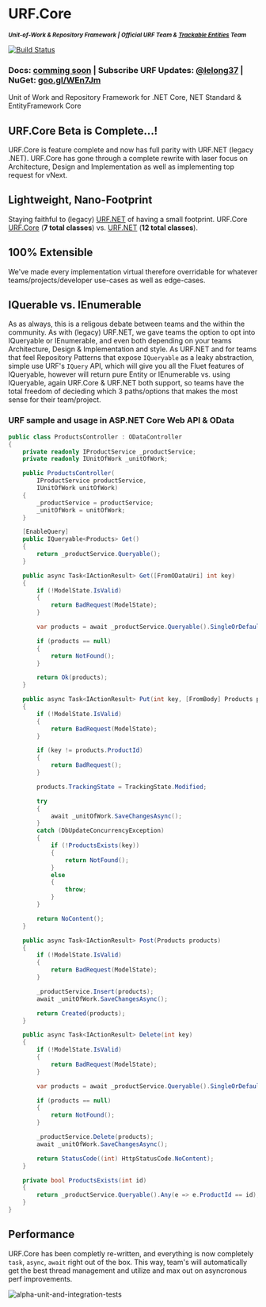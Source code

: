 # URF.Core #
**_<sup>Unit-of-Work & Repository Framework | Official URF Team & [Trackable Entities](https://github.com/TrackableEntities) Team</sup>_**

[![Build Status](https://travis-ci.org/urfnet/URF.Core.svg?branch=master)](https://travis-ci.org/urfnet/URF.Core)
### Docs: [comming soon](https://goo.gl/6zh9zp) | Subscribe URF Updates: [@lelong37](http://twitter.com/lelong37) | NuGet: [goo.gl/WEn7Jm](https://goo.gl/WEn7Jm) ###

Unit of Work and Repository Framework for .NET Core, NET Standard & EntityFramework Core

## URF.Core Beta is Complete...!
URF.Core is feature complete and now has full parity with URF.NET (legacy .NET). URF.Core has gone through a complete rewrite with laser focus on Architecture, Design and Implementation as well as implementing top request for vNext.

## Lightweight, Nano-Footprint
Staying faithful to (legacy) [URF.NET](https://github.com/urfnet/URF.NET) of having a small footprint. URF.Core [URF.Core](https://github.com/urfnet/URF.Core) (**7 total classes**) vs. [URF.NET](https://github.com/urfnet/URF.NET) (**12 total classes**).

## 100% Extensible
 We've made every implementation virtual therefore overridable for whatever teams/projects/developer use-cases as well as edge-cases.


## IQuerable vs. IEnumerable
As as always, this is a religous debate between teams and the within the community. As with (legacy) URF.NET, we gave teams the option to opt into IQueryable or IEnumerable, and even both depending on your teams Architecture, Design & Implementation and style. As URF.NET and for teams that feel Repository Patterns that expose `IQueryable` as a leaky  abstraction, simple use URF's `IQuery` API, which will give you all the Fluet features of IQueryable, however will return pure Entity or IEnumerable<TEntity> vs. using IQueryable, again URF.Core & URF.NET both support, so teams have the total freedom of decieding which 3 paths/options that makes the most sense for their team/project.

### URF sample and usage in ASP.NET Core Web API & OData
```csharp
public class ProductsController : ODataController
{
    private readonly IProductService _productService;
    private readonly IUnitOfWork _unitOfWork;

    public ProductsController(
        IProductService productService,
        IUnitOfWork unitOfWork)
    {
        _productService = productService;
        _unitOfWork = unitOfWork;
    }

    [EnableQuery]
    public IQueryable<Products> Get()
    {
        return _productService.Queryable();
    }

    public async Task<IActionResult> Get([FromODataUri] int key)
    {
        if (!ModelState.IsValid)
        {
            return BadRequest(ModelState);
        }

        var products = await _productService.Queryable().SingleOrDefaultAsync(m => m.ProductId == key);

        if (products == null)
        {
            return NotFound();
        }

        return Ok(products);
    }

    public async Task<IActionResult> Put(int key, [FromBody] Products products)
    {
        if (!ModelState.IsValid)
        {
            return BadRequest(ModelState);
        }

        if (key != products.ProductId)
        {
            return BadRequest();
        }

        products.TrackingState = TrackingState.Modified;

        try
        {
            await _unitOfWork.SaveChangesAsync();
        }
        catch (DbUpdateConcurrencyException)
        {
            if (!ProductsExists(key))
            {
                return NotFound();
            }
            else
            {
                throw;
            }
        }

        return NoContent();
    }

    public async Task<IActionResult> Post(Products products)
    {
        if (!ModelState.IsValid)
        {
            return BadRequest(ModelState);
        }

        _productService.Insert(products);
        await _unitOfWork.SaveChangesAsync();

        return Created(products);
    }

    public async Task<IActionResult> Delete(int key)
    {
        if (!ModelState.IsValid)
        {
            return BadRequest(ModelState);
        }

        var products = await _productService.Queryable().SingleOrDefaultAsync(m => m.ProductId == key);

        if (products == null)
        {
            return NotFound();
        }

        _productService.Delete(products);
        await _unitOfWork.SaveChangesAsync();

        return StatusCode((int) HttpStatusCode.NoContent);
    }

    private bool ProductsExists(int id)
    {
        return _productService.Queryable().Any(e => e.ProductId == id);
    }
}
```
## Performance
URF.Core has been completly re-written, and everything is now completely `task`, `async`, `await` right out of the box. This way, team's will automatically get the best thread management and utilize and max out on asyncronous perf improvements.

![alpha-unit-and-integration-tests](https://user-images.githubusercontent.com/2836367/36233036-c501125a-11a9-11e8-972f-8c673534760a.png)
